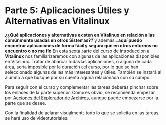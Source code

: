 # Parte 5: Aplicaciones Útiles y Alternativas en Vitalinux







**¿¿Qué aplicaciones y alternativas existen en Vitalinux en relación a las comúnmente usadas en otros Sistemas??** y además...**aquí puedo encontrar aplicaciones de forma fácil y segura que en otros entornos no encuentro o no me fío** En esta sexta parte del curso de introducción a **Vitalinux** nos familiarizaremos con algunas de las aplicaciones disponibles en Vitalinux.  Tratar de abarcar todas las aplicaciones, o alguna de cada área, sería imposible por la duración del curso, por lo que se han seleccionado algunas de las más interesantes y útiles. También se instará al alumno a que busque por su cuenta alguna relacionada con su campo.


Para seguir con el curso y complementar las tareas deberás pinchar sobre los enlaces de la parte superior.  Como es obvio, se recomienda empezar por [Acciones del Explorador de Archivos](http://wiki.vitalinux.educa.aragon.es/index.php/Curso_Aularagon/Aplicaciones-Custom_Actions), aunque puede empezarse por la parte que se desee.


Con la finalidad de aclarar visualmente todo lo que se solicita en las tareas, se hará uso de videotutoriales.

